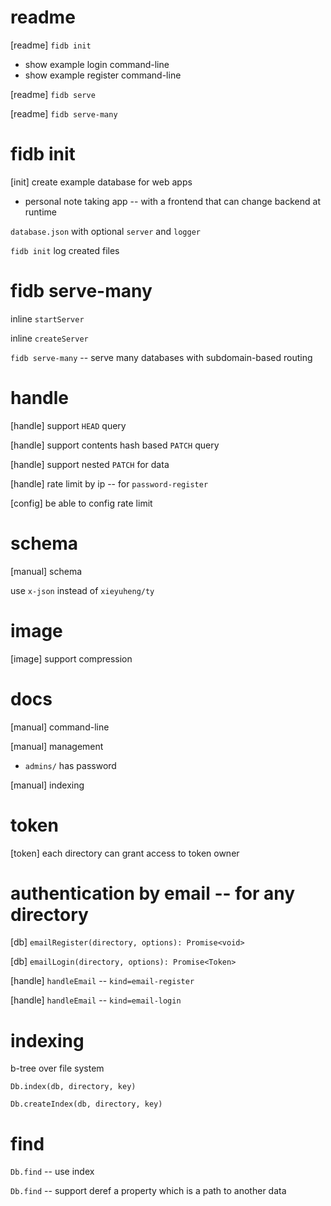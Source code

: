 # readme

[readme] `fidb init`

- show example login command-line
- show example register command-line

[readme] `fidb serve`

[readme] `fidb serve-many`

# fidb init

[init] create example database for web apps

- personal note taking app -- with a frontend that can change backend at runtime

`database.json` with optional `server` and `logger`

`fidb init` log created files

# fidb serve-many

inline `startServer`

inline `createServer`

`fidb serve-many` -- serve many databases with subdomain-based routing


# handle

[handle] support `HEAD` query

[handle] support contents hash based `PATCH` query

[handle] support nested `PATCH` for data

[handle] rate limit by ip -- for `password-register`

[config] be able to config rate limit

# schema

[manual] schema

use `x-json` instead of `xieyuheng/ty`

# image

[image] support compression

# docs

[manual] command-line

[manual] management

- `admins/` has password

[manual] indexing

# token

[token] each directory can grant access to token owner

# authentication by email -- for any directory

[db] `emailRegister(directory, options): Promise<void>`

[db] `emailLogin(directory, options): Promise<Token>`

[handle] `handleEmail` -- `kind=email-register`

[handle] `handleEmail` -- `kind=email-login`

# indexing

b-tree over file system

`Db.index(db, directory, key)`

`Db.createIndex(db, directory, key)`

# find

`Db.find` -- use index

`Db.find` -- support deref a property which is a path to another data
